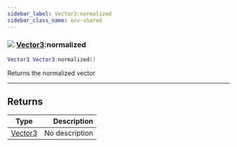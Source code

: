 ```yaml
---
sidebar_label: Vector3:normalized
sidebar_class_name: env-shared
---
```


### ![](/img/wiki/shared.png) [Vector3](../vector3/README.md):normalized

```lua
Vector3 Vector3:normalized()
```

Returns the normalized vector<br/>

-----------------
## Returns

| Type   | Description |
| ------ | ----------: |
| [Vector3](../vector3/README.md) | No description |
